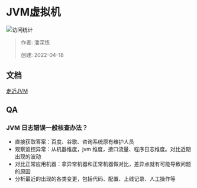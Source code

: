 # JVM虚拟机

![访问统计](https://visitor-badge.glitch.me/badge?page_id=senlypan.qa.04-jvm&left_color=blue&right_color=red)

> 作者: 潘深练
>
> 创建: 2022-04-18

## 文档 

[走近JVM](http://jvm.panshenlian.com/#/zh-cn/02-jvm)

## QA

### JVM 日志错误一般核查办法？

- 直接获取答案：百度、谷歌、咨询系统原有维护人员
- 观察监控异常：从机器维度，jvm 维度，接口流量、程序日志维度。对比近期出现的波动
- 对比正常应用机器：拿异常机器和正常机器做对比，差异点就有可能导致问题的原因
- 分析最近的出现的各类变更，包括代码、配置、上线记录、人工操作等

 